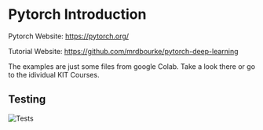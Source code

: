 # Pytorch Introduction

Pytorch Website: https://pytorch.org/

Tutorial Website: https://github.com/mrdbourke/pytorch-deep-learning

The examples are just some files from google Colab. Take a look there or go to the idividual KIT Courses.

## Testing
![Tests](https://github.com/sl2000stat/PytorchIntroduction/actions/workflows/tests.yml/badge.svg)

